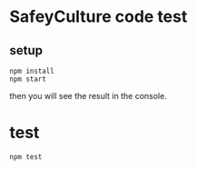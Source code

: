 # SafeyCulture code test

## setup
```
npm install
npm start
```
then you will see the result in the console.

# test
```
npm test
```



